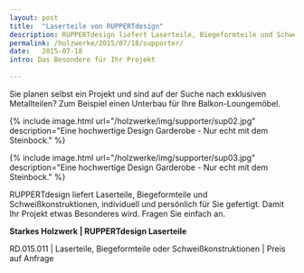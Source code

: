 ```yaml
---
layout: post
title:  "Laserteile von RUPPERTdesign"
description: RUPPERTdesign liefert Laserteile, Biegeformteile und Schweißkonstruktionen, individuell und persönlich für Sie gefertigt.
permalink: /holzwerke/2015/07/18/supporter/
date:   2015-07-18
intro: Das Besondere für Ihr Projekt
 
---
```


 
Sie planen selbst ein Projekt und sind auf der Suche nach exklusiven Metallteilen? 
Zum Beispiel einen Unterbau für Ihre Balkon-Loungemöbel.

{% include image.html url="/holzwerke/img/supporter/sup02.jpg" description="Eine hochwertige Design Garderobe - Nur echt mit dem Steinbock." %}

{% include image.html url="/holzwerke/img/supporter/sup03.jpg" description="Eine hochwertige Design Garderobe - Nur echt mit dem Steinbock." %}


RUPPERTdesign liefert Laserteile, Biegeformteile und Schweißkonstruktionen, individuell und persönlich für Sie gefertigt.
Damit Ihr Projekt etwas Besonderes wird. Fragen Sie einfach an.



**Starkes Holzwerk \| RUPPERTdesign Laserteile**    
   
RD.015.011  \|  Laserteile, Biegeformteile oder Schweißkonstruktionen  \|  Preis auf Anfrage
